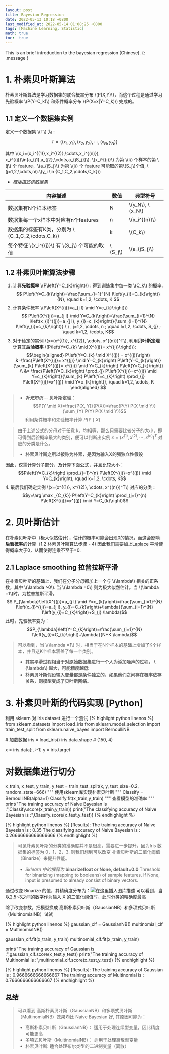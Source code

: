 ```yaml
---
layout: post
title: Bayesian Regression
date: 2022-05-13 10:18 +0800
last_modified_at: 2022-05-14 01:08:25 +0800
tags: [Machine Learning, Statistic]
math: true
toc:  true
---
```

This is an brief introduction to the bayesian regression (Chinese).
{: .message }

# 1. 朴素贝叶斯算法
朴素贝叶斯算法是学习数据集的联合概率分布 \\\(P(X,Y)\\\)，而这个过程是通过学习先验概率 \\\(P(Y=C_k)\\\) 和条件概率分布 \\\(P(X=x|Y=C_k)\\\) 完成的。
## 1.1 定义一个数据集实例
定义一个数据集 \\\(T\\\) 为 :

$$
T=\{ (x_1,y_1),(x_2,y_2),\cdots,(x_N,y_N)  \}
$$

其中 \\\(x_i=(x_i^{(1)},x_i^{(2)},\cdots,x_i^{(n)}), x_i^{(j)}\in\{a_{j1},a_{j2},\cdots,a_{jS_j}\}\\\).
\\\(x_i^{(j)}\\\) 为第 \\\(i\\\) 个样本的第 \\\(j\\\) 个 feature，\\\(a_{jS_j}\\\) 为第 \\\(j\\\) 个 feature 可能取的第\\\(S_j\\\)个值, \\\(j=1,2,\cdots,n\\\).\\\(y_i \in \{C_1,C_2,\cdots,C_k\}\\\)
- *概括描述该数据集*

|内容描述|数值 |典型符号|
|--|-- |--|
|数据集有N个样本标签|N|\\\(y_N\\\), \\\(x_N\\\)|
|数据集每一个x样本中对应有n个features|n|\\\(x_i^{(n)}\\\)|
|数据集的标签有K类，分别为 \\\(C_1,C_2,\cdots,C_k\\\)|k|\\\(C_k\\\)|
|每个特征 \\\(x_i^{(j)}\\\) 有 \\\(S_j\\\) 个可能的取值|\\\(S_j\\\)|\\\(a_{jS_j}\\\)|

## 1.2 朴素贝叶斯算法步骤
1. 计算**先验概率** \\\(P\left(Y=C_{k}\right)\\\) : 得到训练集中每一类 \\\(C_k\\\) 的概率.
$$ P\left(Y=C_{k}\right)=\frac{\sum_{i=1}^{N} I\left(y_{i}=C_{k}\right)}{N}, \quad k=1,2, \cdots, K $$
2. 计算条件概率 \\\(P\left(X^{(j)}=a_{j l} \mid Y=c_{k}\right)\\\)
$$ P\left(X^{(j)}=a_{j l} \mid Y=C_{k}\right)=\frac{\sum_{i=1}^{N} I\left(x_{i}^{(j)}=a_{j l}, y_{i}=c_{k}\right)}{\sum_{i=1}^{N} I\left(y_{i}=c_{k}\right)} \ \ , j=1,2, \cdots, n ; \quad l=1,2, \cdots, S_{j} ; \quad k=1,2, \cdots, K$$
3. 对于给定的实例 \\\(x=(x^{(1)}, x^{(2)}, \cdots, x^{(n)})^T\\\), 利用**贝叶斯定理**计算其**后验概率** \\\(P\left(Y=C_{k} \mid X^{(j)}= x^{(j)}\right)\\\):
$$\begin{aligned} 
P\left(Y=C_{k} \mid X^{(j)} =  x^{(j)}\right) &=\frac{P\left(X^{(j)}= x^{(j)} \mid Y=C_{k}\right) P\left(Y=C_{k}\right)}{\sum_{k} P\left(X^{(j)}= x^{(j)} \mid Y=C_{k}\right) P\left(Y=C_{k}\right)}  \\
&= \frac{P\left(Y=C_{k}\right) \prod_{j} P\left(X^{(j)}=x^{(j)} \mid Y=c_{k}\right)}{\sum_{k} P\left(Y=c_{k}\right) \prod_{j} P\left(X^{(j)}=x^{(j)} \mid Y=c_{k}\right)}, \quad k=1,2, \cdots, K 
\end{aligned} $$
> - ***补充知识*** -- **贝叶斯定理**：
> $$P(Y \mid X)=\frac{P(X, Y)}{P(X)}=\frac{P(Y) P(X \mid Y)}{\sum_{Y} P(Y) P(X \mid Y)}$$
> 利用条件概率和先验概率计算 $P(Y \mid X)$

> 由于上述公式的分母对于任意 k，均相等，那么只需要比较分子的大小，即可得到后验概率最大的类别，便可以判断出实例  $x=(x^{(1)}, x^{(2)}, \cdots, x^{(n)})^T$ 对应的分类是什么。
> - **朴素贝叶斯之所以被称为朴素，是因为输入X的强独立性假设**

因此，仅需计算分子部分，及计算下面公式，并且比较大小：
$$P\left(Y=C_{k}\right) \prod_{j=1}^{n} P\left(X^{(j)}=x^{(j)} \mid Y=C_{k}\right), \quad k=1,2, \cdots, K$$
4. 最后我们确定实例 \\\(x=(x^{(1)}, x^{(2)}, \cdots, x^{(n)})^T\\\) 对应的分类：
$$y=\arg \max _{C_{k}} P\left(Y=C_{k}\right) \prod_{j=1}^{n} P\left(X^{(j)}=x^{(j)} \mid Y=C_{k}\right)$$

# 2. 贝叶斯估计
在朴素贝叶斯中（极大似然估计），估计的概率可能会出现0的情况，而这会影响**后验概率**的计算（1.2 朴素贝叶斯算法步骤 - 4) 因此我们需要加上Laplace 平滑使得概率大于0，从而使得连乘不至于=0.
## 2.1 Laplace smoothing 拉普拉斯平滑
在朴素贝叶斯的基础上，我们在分子分母都加上一个与 \\\(\lambda\\\) 相关的正系数，其中 \\\(\lambda >0\\\). 当 \\\(\lambda =0\\\) 则为极大似然估计。当 \\\(\lambda =1\\\)时，为拉普拉斯平滑。
$$ P_{\lambda}\left(X^{(j)}=a_{j l} \mid Y=c_{k}\right)=\frac{\sum_{i=1}^{N} I\left(x_{i}^{(j)}=a_{j l}, y_{i}=C_{k}\right)+\lambda}{\sum_{i=1}^{N} I\left(y_{i}=C_{k}\right)+S_{j} \lambda}$$
此时，先验概率变为：
$$P_{\lambda}\left(Y=C_{k}\right)=\frac{\sum_{i=1}^{N} I\left(y_{i}=C_{k}\right)+\lambda}{N+K \lambda}$$
> 可以看到，当 \\\(\lambda =1\\\) 时，相当于在N个样本的基础上增加了K个样本，并且这K个样本涵盖了每一个类别。
>  - **其实平滑过程相当于对原始数据集进行一个人为添加噪声的过程， \\\(\lambda\\\) 越大，可能精度越低**
>  - **朴素贝叶斯假设输入变量都是条件独立的，如果他们之间存在概率依存关系，则模型变成了贝叶斯网络**。

# 3. 朴素贝叶斯的代码实现 [Python]
利用 sklearn 对 Iris dataset 进行一个测试 
{% highlight python linenos %}
from sklearn.datasets import load_iris
from sklearn.model_selection import train_test_split
from sklearn.naive_bayes import BernoulliNB

​# 加载数据
iris = load_iris()
iris.data.shape  # (150, 4)

x = iris.data[:, :-1]
y = iris.target

# 对数据集进行切分
x_train, x_test, y_train, y_test = train_test_split(x, y, test_size=0.2, random_state=666)
"""
使用sklearn库实现朴素贝叶斯
"""
Classify = BernoulliNB(alpha=1)
Classify.fit(x_train,y_train)
"""
查看模型的准确率
"""
print("The training accuracy of Naive Bayesian is :",Classify.score(x_train,y_train))
print("The classifying accuracy of Naive Bayesian is :",Classify.score(x_test,y_test))
{% endhighlight %}

{% highlight python linenos %}
[Results]:
The training accuracy of Naive Bayesian is : 0.35
The classifying accuracy of Naive Bayesian is : 0.26666666666666666
{% endhighlight %}

>  可见朴素贝叶斯的分类的准确度并不是很高，需要进一步提升，因为Iris 数据集的标签为 0，1，2，3. 则我们想到可以改变 朴素贝叶斯的二值化阈值 （Binarize）来提升性能。
> - *Sklearn 中的解释为*
> **binarizefloat or None, default=0.0**
Threshold for binarizing (mapping to booleans) of sample features. If None, input is presumed to already consist of binary vectors. 

通过改变 Binarize 的值，其精确度分布为：![在这里插入图片描述](https://img-blog.csdnimg.cn/37026b46b3e643d9bd275e172580abf4.png?x-oss-process=image/watermark,type_d3F5LXplbmhlaQ,shadow_50,text_Q1NETiBASmFzb25EZWFu,size_15,color_FFFFFF,t_70,g_se,x_16#pic_center)
可以看到，当以2.5~3之间的数字作为输入 X 的二值化阈值时，此时分类的精确度最高

除了改变参数，把模型换成 高斯朴素贝叶斯（GaussianNB）和多项式贝叶斯（MultinomialNB）试试

{% highlight python linenos %}
gaussian_clf = GaussianNB()
multinomial_clf = MultinomialNB()

gaussian_clf.fit(x_train, y_train)
multinomial_clf.fit(x_train, y_train)

print("The training accuracy of Gaussian is :",gaussian_clf.score(x_test,y_test))
print("The training accuracy of Multinomial is :",multinomial_clf.score(x_test,y_test))
{% endhighlight %}


{% highlight python linenos %}
[Results]:
The training accuracy of Gaussian is : 0.9666666666666667
The training accuracy of Multinomial is : 0.7666666666666667
{% endhighlight %}

## 总结
> 可以看到 高斯朴素贝叶斯（GaussianNB）和多项式贝叶斯（MultinomialNB）效果均比 Naive Bayesian 好, 其原因可能为：
>  - 高斯朴素贝叶斯（GaussianNB）： 适用于处理连续型变量，因此精度可能更高
>  - 多项式贝叶斯（MultinomialNB）： 适用于处理离散型变量
> - 朴素贝叶斯:  适合处理布尔类型的二进制变量（离散）